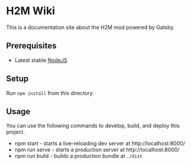 # H2M Wiki

This is a documentation site about the H2M mod powered by Gatsby.

## Prerequisites

- Latest stable [NodeJS](https://nodejs.org/en/download/current/)

## Setup

Run `npm install` from this directory.

## Usage

You can use the following commands to develop, build, and deploy this project.

- npm start - starts a live-reloading dev server at http://localhost:8000/
- npm run serve - starts a production server at http://localhost:8000/
- npm run build - builds a production bundle at `./dist`
